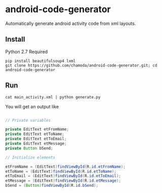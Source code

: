 # android-code-generator

Automatically generate android activity code from xml layouts.

## Install

Python 2.7 Required

`pip install beautifulsoup4 lxml`  
`git clone https://github.com/chamoda/android-code-generator.git; cd android-code-generator`

## Run

`cat main_activity.xml | python generate.py`

You will get an output like

```java

// Private variables

private EditText etFromName;
private EditText etToName;
private EditText etToEmail;
private EditText etMessage;
private Button bSend;

// Initialize elements

etFromName = (EditText)findViewById(R.id.etFromName);
etToName = (EditText)findViewById(R.id.etToName);
etToEmail = (EditText)findViewById(R.id.etToEmail);
etMessage = (EditText)findViewById(R.id.etMessage);
bSend = (Button)findViewById(R.id.bSend);

```
